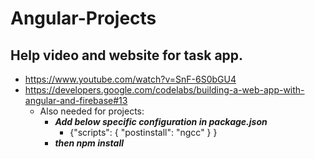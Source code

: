 # Angular-Projects

## Help video and website for task app.
- https://www.youtube.com/watch?v=SnF-6S0bGU4
- https://developers.google.com/codelabs/building-a-web-app-with-angular-and-firebase#13
  - Also needed for projects: 
    - ***Add below specific configuration in package.json***
      - {"scripts": { "postinstall": "ngcc" } }
    - ***then npm install***



